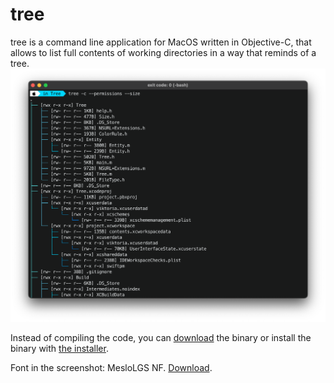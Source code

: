 # tree
tree is a command line application for MacOS written in Objective-C, that allows to list full contents of working directories in a way that reminds of a tree.
![screen shot](https://github.com/Tymur77/tree/blob/master/Images/screen_shot.png)

Instead of compiling the code, you can [download](https://github.com/Tymur77/tree/blob/master/Build/Products/Debug/Tree?raw=true) the binary or install the binary with [the 
installer](https://github.com/Tymur77/tree/blob/master/Build/Products/Install%20Tree.pkg?raw=true).

Font in the screenshot: MesloLGS NF. [Download](https://github.com/Tymur77/tree/blob/master/MesloLGS%20NF%20Regular.ttf?raw=true).
